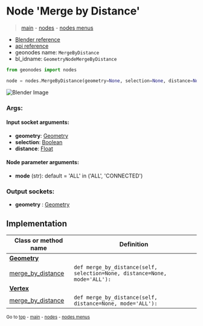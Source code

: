 # Node 'Merge by Distance'

> [main](../structure.md) - [nodes](nodes.md) - [nodes menus](nodes_menus.md)

- [Blender reference](https://docs.blender.org/manual/en/latest/modeling/geometry_nodes/geometry/merge_by_distance.html)
- [api reference](https://docs.blender.org/api/current/bpy.types.GeometryNodeMergeByDistance.html)
- geonodes name: `MergeByDistance`
- bl_idname: `GeometryNodeMergeByDistance`

```python
from geonodes import nodes

node = nodes.MergeByDistance(geometry=None, selection=None, distance=None, mode='ALL')
```

![Blender Image](https://docs.blender.org/manual/en/latest/_images/node-types_GeometryNodeMergeByDistance.webp)

### Args:

#### Input socket arguments:

- **geometry**: [Geometry](Geometry.md)
- **selection**: [Boolean](Boolean.md)
- **distance**: [Float](Float.md)

#### Node parameter arguments:

- **mode** (str): default = 'ALL' in ('ALL', 'CONNECTED')

### Output sockets:

- **geometry** : [Geometry](Geometry.md)

## Implementation

| Class or method name | Definition |
|----------------------|------------|
| **[Geometry](Geometry.md)** |
| [merge_by_distance](Geometry.md#merge_by_distance) | `def merge_by_distance(self, selection=None, distance=None, mode='ALL'):` |
| **[Vertex](Vertex.md)** |
| [merge_by_distance](Vertex.md#merge_by_distance) | `def merge_by_distance(self, distance=None, mode='ALL'):` |
<sub>Go to [top](#node-Merge-by-Distance) - [main](../structure.md) - [nodes](nodes.md) - [nodes menus](nodes_menus.md)</sub>

